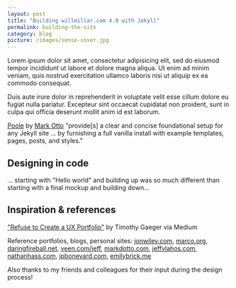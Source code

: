 ```yaml
---
layout: post
title: "Building willmillar.com 4.0 with Jekyll"
permalink: building-the-site
category: blog
picture: /images/sense-cover.jpg
---
```


Lorem ipsum dolor sit amet, consectetur adipisicing elit, sed do eiusmod tempor incididunt ut labore et dolore magna aliqua. Ut enim ad minim veniam, quis nostrud exercitation ullamco laboris nisi ut aliquip ex ea commodo consequat.

<!--more-->

Duis aute irure dolor in reprehenderit in voluptate velit esse cillum dolore eu fugiat nulla pariatur. Excepteur sint occaecat cupidatat non proident, sunt in culpa qui officia deserunt mollit anim id est laborum.

[Poole](http://demo.getpoole.com/) by [Mark Otto](http://markdotto.com/) "provide[s] a clear and concise foundational setup for any Jekyll site ... by furnishing a full vanilla install with example templates, pages, posts, and styles."

## Designing in code

... starting with "Hello world" and building up was so much different than starting with a final mockup and building down...

## Inspiration & references

["Refuse to Create a UX Portfolio"](https://medium.com/digital-product-design/a44f802fee11) by Timothy Gaeger via Medium

Reference portfolios, blogs, personal sites: [jonwiley.com](http://www.jonwiley.com/index.html), [marco.org](http://www.marco.org/), [daringfireball.net](http://daringfireball.net/), [veen.com/jeff](http://veen.com/jeff/), [markdotto.com](http://markdotto.com/), [jeffvlahos.com](http://jeffvlahos.com/), [nathanhass.com]("http://nathanhass.com/"), [jpboneyard.com](http://jpboneyard.com/), [emilybrick.me](http://emilybrick.me/)

Also thanks to my friends and colleagues for their input during the design process!